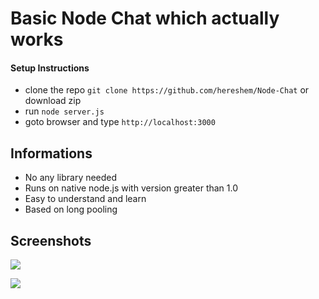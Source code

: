 # Basic Node Chat which actually works

#### Setup Instructions
- clone the repo `git clone https://github.com/hereshem/Node-Chat` or download zip
- run `node server.js`
- goto browser and type `http://localhost:3000`


## Informations
- No any library needed
- Runs on native node.js with version greater than 1.0
- Easy to understand and learn
- Based on long pooling

## Screenshots
![](welcome.png)

![](chat.png)
